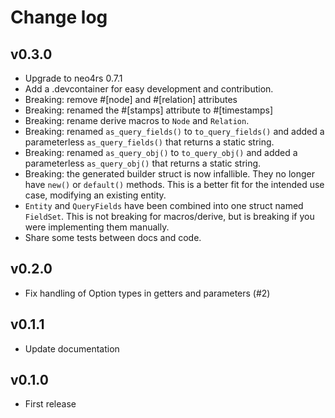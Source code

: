 # Change log

## v0.3.0

- Upgrade to neo4rs 0.7.1
- Add a .devcontainer for easy development and contribution.
- Breaking: remove #[node] and #[relation] attributes
- Breaking: renamed the #[stamps] attribute to #[timestamps]
- Breaking: rename derive macros to `Node` and `Relation`.
- Breaking: renamed `as_query_fields()` to `to_query_fields()` and added a parameterless `as_query_fields()` that returns a static string.
- Breaking: renamed `as_query_obj()` to `to_query_obj()` and added a parameterless `as_query_obj()` that returns a static string.
- Breaking: the generated builder struct is now infallible. They no longer have `new()` or `default()` methods.
  This is a better fit for the intended use case, modifying an existing entity.
- `Entity` and `QueryFields` have been combined into one struct named `FieldSet`. This is not breaking for macros/derive, but is breaking if you were implementing them manually.
- Share some tests between docs and code.

## v0.2.0

- Fix handling of Option types in getters and parameters (#2)

## v0.1.1

- Update documentation

## v0.1.0

- First release
